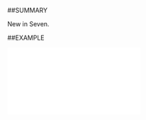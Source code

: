 

##SUMMARY

New in Seven.


##EXAMPLE

![](../../Examples/vbs/SOSale.ValidationMessage.vbs.txt)





